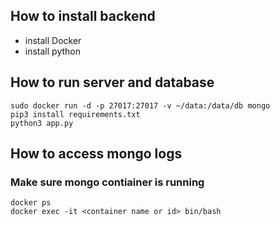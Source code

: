 ## How to install backend
* install Docker
* install python

## How to run server and database
```
sudo docker run -d -p 27017:27017 -v ~/data:/data/db mongo
pip3 install requirements.txt
python3 app.py
```

## How to access mongo logs
### Make sure mongo contiainer is running
```
docker ps
docker exec -it <container name or id> bin/bash
```


